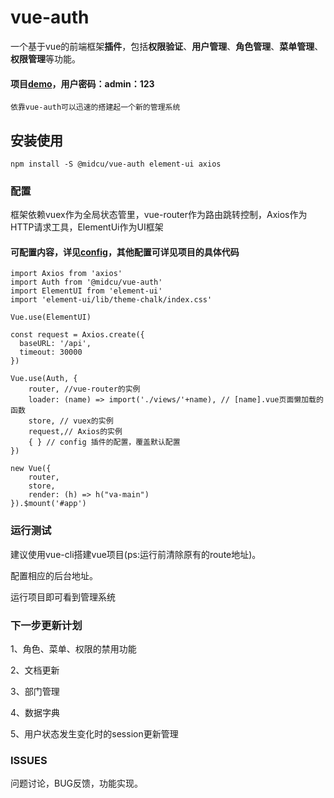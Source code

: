 # vue-auth
一个基于vue的前端框架**插件**，包括**权限验证**、**用户管理**、**角色管理**、**菜单管理**、**权限管理**等功能。
#### 项目[demo](https://midcu.github.io/)，用户密码：admin：123
```
依靠vue-auth可以迅速的搭建起一个新的管理系统
```
## 安装使用
```
npm install -S @midcu/vue-auth element-ui axios
```
### 配置
框架依赖vuex作为全局状态管里，vue-router作为路由跳转控制，Axios作为HTTP请求工具，ElementUi作为UI框架
#### 可配置内容，详见[config](https://github.com/midcu/vue-auth/blob/master/src/auth/config/config.js)，其他配置可详见项目的具体代码
```
import Axios from 'axios'
import Auth from '@midcu/vue-auth'
import ElementUI from 'element-ui'
import 'element-ui/lib/theme-chalk/index.css'

Vue.use(ElementUI)

const request = Axios.create({
  baseURL: '/api',
  timeout: 30000
})

Vue.use(Auth, {
    router, //vue-router的实例
    loader: (name) => import('./views/'+name), // [name].vue页面懒加载的函数
    store, // vuex的实例
    request,// Axios的实例
    { } // config 插件的配置，覆盖默认配置
})

new Vue({
    router,
    store,
    render: (h) => h("va-main")
}).$mount('#app')

```
### 运行测试
建议使用vue-cli搭建vue项目(ps:运行前清除原有的route地址)。

配置相应的后台地址。

运行项目即可看到管理系统

### 下一步更新计划
1、角色、菜单、权限的禁用功能

2、文档更新

3、部门管理

4、数据字典

5、用户状态发生变化时的session更新管理


### ISSUES

问题讨论，BUG反馈，功能实现。